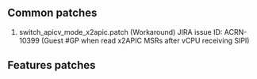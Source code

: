 ## Common patches

1. switch_apicv_mode_x2apic.patch (Workaround)
	JIRA issue ID: ACRN-10399 (Guest #GP when read x2APIC MSRs after vCPU receiving SIPI)

## Features patches


